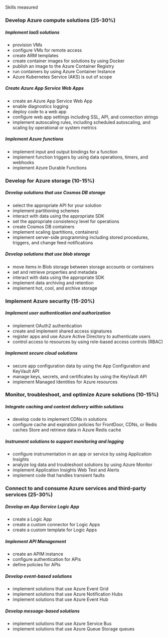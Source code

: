 Skills measured

### Develop Azure compute solutions (25-30%)

##### Implement IaaS solutions

- provision VMs
- configure VMs for remote access
- create ARM templates
- create container images for solutions by using Docker
- publish an image to the Azure Container Registry
- run containers by using Azure Container Instance 
- Azure Kubernetes Service (AKS) is out of scope

##### Create Azure App Service Web Apps

- create an Azure App Service Web App
- enable diagnostics logging
- deploy code to a web app
- configure web app settings including SSL, API, and connection strings
- implement autoscaling rules, including scheduled autoscaling, and scaling by operational 
  or system metrics

##### Implement Azure functions

- implement input and output bindings for a function
- implement function triggers by using data operations, timers, and webhooks
- implement Azure Durable Functions

### Develop for Azure storage (10-15%)

##### Develop solutions that use Cosmos DB storage

- select the appropriate API for your solution
- implement partitioning schemes
- interact with data using the appropriate SDK
- set the appropriate consistency level for operations
- create Cosmos DB containers
- implement scaling (partitions, containers) 
- implement server-side programming including stored procedures, triggers, and change 
  feed notifications

##### Develop solutions that use blob storage

- move items in Blob storage between storage accounts or containers
- set and retrieve properties and metadata
- interact with data using the appropriate SDK
- implement data archiving and retention
- implement hot, cool, and archive storage

### Implement Azure security (15-20%)

##### Implement user authentication and authorization

- implement OAuth2 authentication
- create and implement shared access signatures
- register apps and use Azure Active Directory to authenticate users
- control access to resources by using role-based access controls (RBAC)

##### Implement secure cloud solutions

- secure app configuration data by using the App Configuration and KeyVault API
- manage keys, secrets, and certificates by using the KeyVault API
- implement Managed Identities for Azure resources

### Monitor, troubleshoot, and optimize Azure solutions (10-15%)

##### Integrate caching and content delivery within solutions

- develop code to implement CDNs in solutions
- configure cache and expiration policies for FrontDoor, CDNs, or Redis caches Store and 
  retrieve data in Azure Redis cache

##### Instrument solutions to support monitoring and logging

- configure instrumentation in an app or service by using Application Insights
- analyze log data and troubleshoot solutions by using Azure Monitor
- implement Application Insights Web Test and Alerts
- implement code that handles transient faults

### Connect to and consume Azure services and third-party services (25-30%)

##### Develop an App Service Logic App

- create a Logic App
- create a custom connector for Logic Apps
- create a custom template for Logic Apps

##### Implement API Management

- create an APIM instance
- configure authentication for APIs
- define policies for APIs

##### Develop event-based solutions

- implement solutions that use Azure Event Grid
- implement solutions that use Azure Notification Hubs
- implement solutions that use Azure Event Hub

##### Develop message-based solutions

- implement solutions that use Azure Service Bus
- implement solutions that use Azure Queue Storage queues